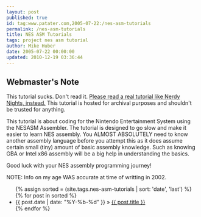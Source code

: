 ```yaml
---
layout: post
published: true
id: tag:www.patater.com,2005-07-22:/nes-asm-tutorials
permalink: /nes-asm-tutorials
title: NES ASM Tutorials
tags: project nes asm tutorial
author: Mike Huber
date: 2005-07-22 00:00:00
updated: 2010-12-19 03:36:44
---
```

<div class="warning">
<h2>Webmaster's Note</h2>
<p>This tutorial sucks. Don't read it. <a href="http://www.nintendoage.com/forum/messageview.cfm?catid=22&threadid=7155">Please read a real tutorial like Nerdy Nights, instead.</a> This tutorial is hosted for archival purposes and shouldn't be trusted for anything.</p>
</div>

<p>This tutorial is about coding for the Nintendo Entertainment System
using the NESASM Assembler. The tutorial is designed to go slow and
make it easier to learn NES assembly. You ALMOST ABSOLUTELY need to
know another assembly language before you attempt this as it does
assume certain small (tiny) amount of basic assembly knowledge.  Such
as knowing GBA or Intel x86 assembly will be a big help in
understanding the basics.</p>

<p>Good luck with your NES assembly programming journey!</p>

<p>NOTE: Info on my age WAS accurate at time of writting in 2002.</p>

<ul class="posts">
{% assign sorted = (site.tags.nes-asm-tutorials | sort: 'date', 'last') %}
{% for post in sorted %}
  <li><span>{{ post.date | date: "%Y-%b-%d" }}</span> &raquo; <a href="{{ post.url }}">{{ post.title }}</a></li>
{% endfor %}
</ul>
